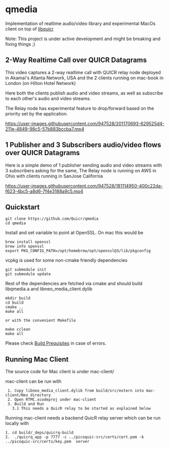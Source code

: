 qmedia
========

Implementation of realtime audio/video library and experimental
MacOs client on top of [libquicr](https://github.com/Quicr/libquicr)

Note: This project is under active development and might be breaking 
and fixing things ;)

## 2-Way Realtime Call over QUICR Datagrams
This video captures a 2-way realtime call with QUICR relay node 
deployed in Akamai's Atlanta Network, USA and the 2 clients running
on mac-book in London (on Hilton Hotel Network)

Here both the clients publish audio and video streams, as well as 
subscribe to each other's audio and video streams. 

The Relay node has experimental feature to drop/forward 
based on the priority set by the application. 

https://user-images.githubusercontent.com/947528/201170693-629525d4-211e-4849-98c5-57b883bccba7.mp4


## 1 Publisher and 3 Subscribers audio/video flows over QUICR Datagrams

Here is a simple demo of 1 publisher sending audio and video streams 
with 3 subscribers asking for the same, The Relay node is running on AWS 
in Ohio with clients running in SanJose California

https://user-images.githubusercontent.com/947528/181114950-400c22da-f623-4bc5-a8d6-7f4e3188a9c5.mp4


Quickstart
----------
```
git clone https://github.com/Quicr/qmedia
cd qmedia
```

Install and set variable to point at OpenSSL. On mac this would be 
```
brew install openssl
brew info openssl
export PKG_CONFIG_PATH=/opt/homebrew/opt/openssl@3/lib/pkgconfig
```

vcpkg is used for some non-cmake friendly dependencies
```
git submodule init
git submodule update
```

Rest of the dependencies are fetched via cmake and should build
libqmedia.a and libneo_media_client.dylib
```
mkdir build
cd build
cmake ..
make all

or with the convenient Makefile

make cclean
make all
```

Please check [Build Prequisites](BUILD-PREREQUISITES.md) in case of
errors.

Running Mac Client 
------------------
The source code for Mac client is under mac-client/

mac-client can be run with
```
 1. Copy libneo_media_client.dylib from build/src/extern into mac-client/Neo directory
 2. Open RTMC.xcodeproj under mac-client
 3. Build and Run
   3.1 This needs a QuicR relay to be started as explained below
```

Running mac-client needs a backend QuicR relay server which 
can be run locally with
```
1. cd build/_deps/quicrq-build
2.  ./quicrq_app -p 7777 -c ../picoquic-src/certs/cert.pem -k ../picoquic-src/certs/key.pem  server
```



